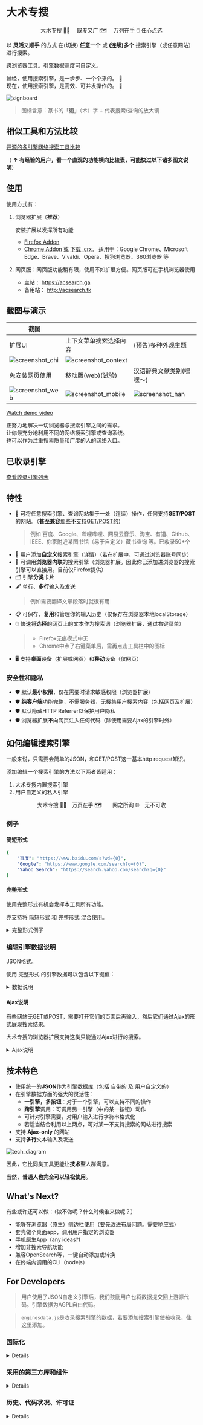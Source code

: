 # 大术专搜

<p align="center">大术专搜 👨‍💻　 既专又广 🗺️　 万列在手 🖱️ 任心点选</p>

以 **灵活**又**顺手** 的方式 在(切换) **任意一个** 或 **(连续)多个** 搜索引擎（或任意网站）进行搜索。

跨浏览器工具。引擎数据高度可自定义。

曾经，使用搜索引擎，是一步步、一个个来的。 🐢<br>
现在，使用搜索引擎，是高效、可并发操作的。 🚀

![signboard](https://gitlab.com/garywill/bigSearch/-/raw/screenshot/signboard.jpg)

> 图标含意：篆书的「**術**」（术）字 + 代表搜索/查询的放大镜

## 相似工具和方法比较

[开源的多引擎网络搜索工具比较](https://github.com/garywill/BigSearch/blob/list/list.md)

（ **↑ 有经验的用户，看一个直观的功能横向比较表，可能快过以下诸多图文说明**）

## 使用

使用方式有：
   
1. 浏览器扩展（**推荐**）
   
   安装扩展以发挥所有功能
   
   - [Firefox Addon](https://addons.mozilla.org/firefox/addon/big-search/) 
   - [Chrome Addon](https://chrome.google.com/webstore/detail/big-search/ojcnjeigmgjaiolalpapfnmmhdmpjhfb) 或 [下载 .crx](https://gitlab.com/garywill/releaseapps-dl/-/tree/main)。 适用于：Google Chrome、Microsoft Edge、Brave、Vivaldi、Opera、搜狗浏览器、360浏览器 等 

2. 网页版：网页版功能稍有限，使用不如扩展方便。网页版可在手机浏览器使用
   - 主站： https://acsearch.ga
   - 备用站： http://acsearch.tk
   
   
   
## 截图与演示

| 截图                                                                                |                                                                                           |                                                                                   |
| --------------------------------------------------------------------------------- | ----------------------------------------------------------------------------------------- | --------------------------------------------------------------------------------- |
| 扩展UI                                                                              | 上下文菜单搜索选择内容                                                                               | (预告)多种外观主题                                                                        |
| ![screenshot_chi](https://gitlab.com/garywill/bigSearch/-/raw/screenshot/chi.jpg) | ![screenshot_context](https://gitlab.com/garywill/bigSearch/-/raw/screenshot/context.png) |                                                                                   |
| 免安装网页使用                                                                           | 移动版(web)(试验)                                                                              | 汉语辞典文献类别(嘿嘿～)                                                                     |
| ![screenshot_web](https://gitlab.com/garywill/bigSearch/-/raw/screenshot/web.jpg) | ![screenshot_mobile](https://gitlab.com/garywill/bigSearch/-/raw/screenshot/mobile.jpg)   | ![screenshot_han](https://gitlab.com/garywill/bigSearch/-/raw/screenshot/han.jpg) |

[Watch demo video](https://www.youtube.com/watch?v=hn5BkviAyvQ)

正努力地解决一切浏览器与搜索引擎之间的需求。<br>
让你最充分地利用不同的网络搜索引擎或查询系统。<br>
也可以作为注重搜索质量和广度的人的网络入口。

## 已收录引擎

[查看收录引擎列表](https://github.com/garywill/BigSearch/blob/list/list.md#list-of-build-in-search-engines-in-big-search)

## 特性

- 🔎 可将任意搜索引擎、查询网站集于一处（连续）操作，任何支持**GET/POST**的网站。（**甚至**[**兼容**那些**不**支持GET/POST的](#Ajax说明)）
  > 例如 百度、Google、哔哩哔哩、网易云音乐、淘宝、有道、Github、IEEE、你家附近某图书馆（易于自定义）藏书查询 等。已收录50+个
- 🔎 用户添加**自定义**搜索引擎（[详情](#如何编辑搜索引擎)）（若在扩展中，可通过浏览器账号同步）
- 🔎 可调用**浏览器内联**的搜索引擎（浏览器扩展。因此你已添加进浏览器的搜索引擎可以直接用。目前仅Firefox提供）
- 🗂️ 引擎**分类**卡片
- 🖋️ 单行、**多行**输入及发送
  > 例如需要翻译文章段落时就很有用
- 📋 可保存、**复用**和管理你的输入历史（仅保存在浏览器本地localStorage）
- 🖱️ 快速将**选择**的网页上的文本作为搜索词（浏览器扩展，通过右键菜单）
  > - Firefox无痕模式中无
  > - Chrome中点了右键菜单后，需再点击工具栏中的图标
- 🖥️ 支持**桌面**设备（扩展或网页）和**移动**设备（仅网页）

### 安全性和隐私

- 🛡️ 默认**最小权限**，仅在需要时请求敏感权限（浏览器扩展)
- 🛡️ **纯客户端**功能完整，不需服务器，无搜集用户搜索内容（包括网页及扩展）
- 🛡️ 默认隐藏HTTP Referrer以保护用户隐私
- 🛡️ 浏览器扩展**不**向网页注入任何代码（除使用需要Ajax的引擎时外）

## 如何编辑搜索引擎

一般来说，只需要会简单的JSON，和GET/POST这一基本http request知识。

添加编辑一个搜索引擎的方法以下两者皆适用：
1. 大术专搜内置搜索引擎
2. 用户自定义的私人引擎

<p align="center">大术专搜 👨‍💻　万页在手 🗺️　　网之所询 🌐　无不可收</p>
  
### 例子

#### 简短形式

```yaml
{
    "百度": "https://www.baidu.com/s?wd={0}",
    "Google": "https://www.google.com/search?q={0}",
    "Yahoo Search": "https://search.yahoo.com/search?q={0}"
}
```

#### 完整形式

使用完整形式有机会发挥本工具所有功能。

亦支持将 简短形式 和 完整形式 混合使用。

<details>
<summary>完整形式例子</summary>

```yaml
{
    "yahoo": {
        "dname": "Yahoo Search",
        "addr": "https://search.yahoo.com",
        "action": "https://search.yahoo.com/search",
        "kw_key": "q"
    },

    "google": {
        "dname": "Google",
        "addr": "https://www.google.com",
        "action": "https://www.google.com/search",
        "kw_key": "q",
        "btns": {
            "search": {
                "label": "Google Search"
            },
            "lucky": {
                "label": "I'm Feeling Lucky",
                "params": [
                    {"key":"btnI", "val": "1"}
                ]
            }
        }
    },

    "label_cptsw" : { "lstr": "Computer Software" },
    "flathub": {
        "dname": "Flathub",
        "addr": "https://flathub.org/apps",
        "btns": {
            "search": {
                "label": "Search",
                "full_url": "https://flathub.org/apps/search/{0}"
            }
        }
    },

    "label_mbap" : { "lstr": "Mobile App" },
    "itunesapps": {
        "dname": "iTunes Apps (Google)",
        "addr": "https://www.apple.com/itunes/charts/free-apps/",
        "btns": {
            "search_apps": {
                "label": "Search Apps",
                "use_other_engine": {
                    "engine": "google",
                    "btn": "search"
                },
                "kw_format": "{0} site:apple.com/*app"
            }
        }
    },
    
    "label_usaj": { "lstr": "Engine with Ajax" },
    "chrome_ext_dev": {
        "dname": "Chrome Ext Dev Doc",
        "addr": "https://developer.chrome.com/docs/extensions/reference/",
        "action": "https://developer.chrome.com/docs/extensions/reference/",
        "ajax": ".search-box__input"
    }
}
```

</details>

### 编辑引擎数据说明

JSON格式。

使用 完整形式 的引擎数据可以包含以下键值：

<details>
<summary>数据说明</summary>

```yaml
// # 按钮之下的某些键值可覆盖引擎名下的键值
{
    "引擎名": {
        "dname": "引擎显示名字", 
        "addr": "主页URL", 
        "tip": "引擎提示文字",  // # 可选
        "action": "默认操作url", 
        // # 例如，https://search-engine.com/search?q=输入内容，
        // # 则action为https://search-engine.com/search
        "kw_key": "query string中关键字的键名", // # 上例中，此处为q
        "allow_referer": false, // # false(default)/true 可选
        "method": "get/post",  // # 默认为get
        "charset": "UTF-8/gb2312/gb18030/big5/....", // # 默认UTF-8
        "kw_replace": [ [" ", "-"] ] ,  // # 可选，关键字中需要替换的字符，此例将空格替换为'-'
        "kw_format": "格式化关键字{0}后的样子", // # 可选. {0}即常见的%s

        "btns": {  // # 若没有此项，则显示一个"搜索"按钮，点击按钮为默认行动
            "按钮名": {
                "label": "按钮显示文字",
                "btn_tip": "提示文字",
                "params":[   // # 可选，该操作所需的query string中关键字之外的键和值
                    {"key": "键", "val": "值"},
                    // # 例如，https://search-engine.com/search?q=输入内容&option=searchall
                    // # 则 {key: "option", val: "searchall"},
                ],
                "full_url": "http://www.example.com/search/{0}",   // # 可选，使用get method时的整个url
                "use_other_engine": {   // # 可选，使用另一个引擎来操作
                    "source": "bigsearch/user/browser",   // # 可选，另一个引擎的数据来源（3个可能来源数据库）：大术专搜内建库（缺省）/用户自定库/浏览器内置库
                    "engine": "引擎名", 
                    "btn": "按钮名"    // # 可选。无则使用第一个按钮
                },
                "ajax": ......  // # 可选。详见专门的Ajax说明
            },

        }
    },
    ......
};
```

</details>

#### Ajax说明

有些网站无GET或POST，需要打开它们的页面后再输入，然后它们通过Ajax的形式展现搜索结果。

大术专搜的浏览器扩展支持这类只能通过Ajax进行的搜索。

<details>
<summary>Ajax说明</summary>

例1：指定输入框的querySelector，并进行关键词输入，模拟回车动作

```yaml
"ajax": "#search-box-input"
```

例2：先延时2s，输入，再延时1s，然后模拟点击按钮

```yaml
"ajax": [2000, "#search-box-input", 1000, "#submit-button"]
```

</details>

## 技术特色

- 使用统一的**JSON**作为引擎数据库（包括 自带的 及 用户自定义的）
- 在引擎数据方面的强大的灵活性：
  - **一引擎，多按钮**：对于一个引擎，可以支持不同的操作
  - **跨引擎**调用：可调用另一引擎（中的某一按钮）动作
  - 可针对引擎需要，对用户输入进行字符串格式化
  - 若适当结合利用以上两点，可对某一不支持搜索的网站进行搜索
- 支持 **Ajax-only** 的网站
- 支持**多行**文本输入及发送

![tech_diagram](https://gitlab.com/garywill/bigSearch/-/raw/screenshot/tech.png)

因此，它比同类工具更能让**技术型**人群满意。

当然，**普通人也完全可以轻松使用**。

## What's Next?

有些或许还可以做：（做不做呢？什么时候谁来做呢？）

- 能够在浏览器（原生）侧边栏使用（要先改进布局问题。需要响应式）
- 套壳做个桌面app，调用用户指定的浏览器
- 手机原生App（any ideas?)
- 增加非搜索导航功能
- 兼容OpenSearch等，一键自动添加或转换
- 在终端内调用的CLI（nodejs）

## For Developers

> 用户使用了JSON自定义引擎后，我们鼓励用户也将数据提交回上游源代码。引擎数据为AGPL自由代码。

> `enginesdata.js`是收录搜索引擎的数据，若要添加搜索引擎使被收录，往这里添加。

### 国际化

<details>

因为目前只有中英2种语言，尚未使用任何框架，只用了一个简单函数实现多语言。

对于要多语言的字符串（单独是英文也行），使用JS函数`i18n()`，其输入参数可以是：

- 一个字符串数组（仅中文及英文两种语言时用）。`[0]`内为中文，`[1]`内为英文
- 一个Object如 `{zh: "这是中文, en: "这是英文", fr: "这是法文"}`

该函数执行时会返回对应语言的一个字符串

如果你想添加一个仅针对某一语言用户的搜索引擎，可以在引擎数据中使用`visible_lang`，以使它只对某语言可见。

</details>

### 采用的第三方库和组件

<details>

- [LZ-UTF8.js](https://github.com/rotemdan/lzutf8.js) (compression)
  
  ```
  Copyright (c) 2021, Rotem Dan
  Released under the MIT license.
  ```
- [Foggy Lake](https://www.pexels.com/photo/foggy-lake-2166695/) (background photo)
  
  by Quang Nguyen Vinh
  

- [Unicons icon](https://github.com/Iconscout/unicons) 
  
  Unicons by [Iconscout](https://iconscout.com/)
</details>

### 历史、代码状况、许可证

<details>

这工具的代码一部分最早可追溯到2008年左右。2015年首次将网页功能发布在网上可公开使用。2020年代初，才发现webExtension和JS已经标准化，于是做出了浏览器扩展版本。（是的，慢慢地发展，不是全职的）

核心部分有过重构。尽管UI部分有些代码不能叫很好，但**这个东西一直很好用**。喜欢还请不吝Star🌟。

已给了搜索引擎数据`enginesdata.js`AGPL自由许可（欢迎来添加引擎数据哦🌱。或者，你觉得有什么比AGPL更适合这些数据的许可🍀）。若需要整个项目的自由许可，欢迎讨论💚（open an issue）。

[Change log](https://addons.mozilla.org/firefox/addon/big-search/versions/)

</details>
